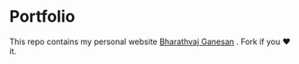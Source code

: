 # Portfolio
This repo contains my personal website [Bharathvaj Ganesan](https://bharathvajganesan.me) . Fork if you :heart: it.
